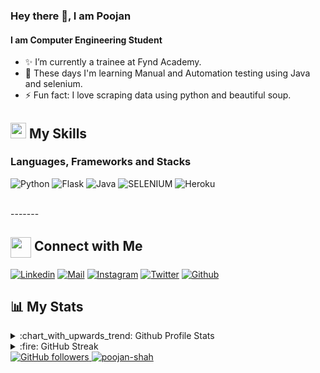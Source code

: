 
<!--
**poojan0099/poojan0099** is a ✨ _special_ ✨ repository because its `README.md` (this file) appears on your GitHub profile.

Here are some ideas to get you started:

- 🔭 I’m currently working on ...
- 🌱 I’m currently learning ...
- 👯 I’m looking to collaborate on ...
- 🤔 I’m looking for help with ...
- 💬 Ask me about ...
- 📫 How to reach me: ...
- 😄 Pronouns: ...
- ⚡ Fun fact: ...
-->



### Hey there 👋, I am Poojan

#### I am Computer Engineering Student

-   ✨ I’m currently a trainee at Fynd Academy.
-   🔭 These days I'm learning Manual and Automation testing using Java and selenium.
-   ⚡ Fun fact: I love scraping data using python and beautiful soup.

## <img src="https://media.giphy.com/media/5WJ6SOKeNKrSzblU4R/giphy.gif" width="25" /> My Skills

### Languages, Frameworks and Stacks


![Python](https://img.shields.io/badge/Python-darkgreen?style=for-the-badge&logo=python&logoColor=white)
![Flask](https://img.shields.io/badge/FLASK-1572B6?style=for-the-badge&logo=FLASK&logoColor=white)
![Java](https://img.shields.io/badge/Java-orange?style=for-the-badge&logo=java&logoColor=white)
![SELENIUM](https://img.shields.io/badge/SELENIUM-black?style=for-the-badge&logo=SELENIUM&logoColor=white)
![Heroku](https://img.shields.io/badge/Heroku-00C7B7?style=for-the-badge&logo=heroku&logoColor=white)


<br>
-------



## <img align="center" src="https://github.com/rajput2107/rajput2107/blob/master/Assets/Handshake.gif" height="33px" /> Connect with Me
[![Linkedin](https://img.shields.io/badge/LinkedIn-0077B5?style=for-the-badge&logo=linkedin&logoColor=white)](https://www.linkedin.com/in/poojan-shah-092023199/)
[![Mail](https://img.shields.io/badge/Gmail-D14836?style=for-the-badge&logo=gmail&logoColor=white)](mailto:poojan.s@somaiya.edu)
[![Instagram](https://img.shields.io/badge/Instagram-E4405F?style=for-the-badge&logo=instagram&logoColor=white)](https://www.instagram.com/poojan_shah_/)
[![Twitter](https://img.shields.io/badge/Twitter-1DA1F2?style=for-the-badge&logo=twitter&logoColor=white)](https://twitter.com/Poojanshah12)
[![Github](https://img.shields.io/badge/GitHub-100000?style=for-the-badge&logo=github&logoColor=white)](https://github.com/poojan0099)

## :bar_chart: My Stats

<details>
  <summary>:chart_with_upwards_trend: Github Profile Stats</summary>
  <br/>
  <img src="https://github-readme-stats.vercel.app/api?username=poojan0099&show_icons=true&theme=chartreuse-dark" alt="GitHub Stats" align="center" width="48%" />
  <img src="https://github-readme-stats.vercel.app/api/top-langs/?username=poojan0099&layout=compact&theme=chartreuse-dark&langs_count=6" alt="GitHub Top-Langs" align="center" width="40%" />
  <br/>
</details>

<details>
  <summary>:fire: GitHub Streak</summary>
  <br/>
  <img src="https://github-readme-streak-stats.herokuapp.com/?user=poojan0099&theme=dark&show-icons=true" alt="GitHub Streak" align="center" />
</details>


<a href="https://github.com/poojan0099" target="_blank">
    <img alt="GitHub followers" src="https://img.shields.io/github/followers/poojan0099?label=Github%20Followers&style=flat">
</a>
<a href="https://github.com/poojan0099" target="_blank">
    <img src="https://komarev.com/ghpvc/?username=poojan0099&label=Profile%20views&color=0e75b6&style=flat" alt="poojan-shah" />
</a>
